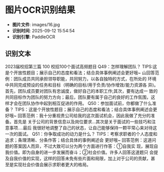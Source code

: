 # 图片OCR识别结果

- **图片文件**: images/16.jpg
- **识别时间**: 2025-09-12 15:54:54
- **识别引擎**: PaddleOCR

## 识别文本

2023届校招第三篇
100
校招100个面试高频题目
Q49：怎样理解团队？
TIPS:这是个开放性题目；展示自己的态度和看法；结合具体事例阐述会更好哦~
山回答范例：团队成员共同承担领导职能，共同努力，以各自独特的方式，在所处的
环境中共同完成预设的任务和目标（明确的目标/用于负责/协作增效/能力资源各
异)。首先，团队成员要对团队有忠诚度，做好自己的本职工作;其次，要有达成一
致的共同目标作为团队的努力方向；最后，团队要有属于自己的良好的工作氛围，这
样才会在团队协作中起到相互促进的作用。
Q50：参加面试前，你都做了什么准备？
TIPS：这是个开放性题目；展示自己的态度和看法；结合具体事例阐述会更好哦~
回答范例：我十分重视贵公司给我的这次面试机会，因此我做了充分的准备。首先是
关于公司的背景信息以及岗位要求...其次是关于面试的一些技巧和注意事项....最后
我很好地调整了自己的状态，让自己能够保持一颗平常心来对待这一次的面试。
Q51：你争取成功的动力是什么？
TIPS：考察求职者的个人态度和追求；条理清晰、分条作答；结合具体的事例阐述会
更好哦~
回答范例：这道问题的答案因人而异，不过大致可以分为两个方面进行作答：①自我实
现，展现自我价值。即为自身的进一步发展而奋斗；②社会价值。许多人回答这道题只
会提及自我价值的实现，这样的回答未免有些片面和局限，加上对于公司的贡献，甚
至是实现社会价值会展示求职者更大的格局。
